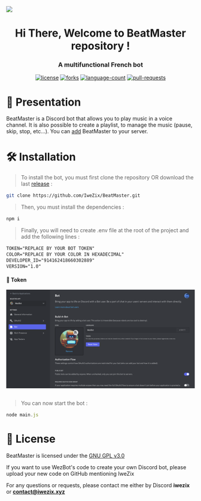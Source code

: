 <div align="center">
    <img align="center" style="display: block; margin: 0 auto" src="assets/readme/banner.gif">
</div>

<h1 align="center">Hi There, Welcome to BeatMaster repository ! </h1>
<h3 align="center">A multifunctional French bot</h3>

<!-- Badges -->
<div align="center">
    <a href="https://img.shields.io/github/license/IweZix/WezBot"><img src="https://img.shields.io/github/license/IweZix/BeatMaster" alt="license"/></a>
    <a href="https://img.shields.io/github/forks/IweZix/WezBot"><img src="https://img.shields.io/github/forks/IweZix/BeatMaster" alt="forks"/></a>
    <a href="https://img.shields.io/github/languages/count/IweZix/WezBot"><img src="https://img.shields.io/github/languages/count/IweZix/BeatMaster" alt="language-count"/></a>
    <a href="https://img.shields.io/github/issues-pr/IweZix/WezBot"><img src="https://img.shields.io/github/issues-pr/IweZix/BeatMaster" alt="pull-requests"/></a>
</div>

<!-- Presentation -->
# 📜 Presentation
BeatMaster is a Discord bot that allows you to play music in a voice channel. It is also possible to create a playlist, to manage the music (pause, skip, stop, etc...).  You can [add](https://discord.com/api/oauth2/authorize?client_id=1170732142372859934&permissions=8&scope=bot%20applications.commands) BeatMaster to your server.

<!-- Installation -->
# 🛠️ Installation
> To install the bot, you must first clone the repository OR download the last [release](https://github.com/IweZix/BeatMaster/release) :
```bash
git clone https://github.com/IweZix/BeatMaster.git
```
> Then, you must install the dependencies :
```bash
npm i
```
> Finally, you will need to create .env file at the root of the project and add the following lines :

```env
TOKEN="REPLACE BY YOUR BOT TOKEN"
COLOR="REPLACE BY YOUR COLOR IN HEXADECIMAL"
DEVELOPER_ID="914162418660302889"
VERSION="1.0"
```

#### 🔐 Token
<div align="center">
    <img align="center" style="display: block; margin: 0 auto" src="assets/readme/token.png">
</div>

<br>

> You can now start the bot :
```javascript
node main.js
```

# 📝 License

BeatMaster is licensed under the [GNU GPL v3.0](https://www.gnu.org/licenses/gpl-3.0.en.html)

If you want to use WezBot's code to create your own Discord bot, please upload your new code on GitHub mentioning IweZix

For any questions or requests, please contact me either by Discord **iwezix** or **contact@iwezix.xyz**